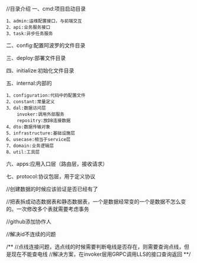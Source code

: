 //目录介绍
一、cmd:项目启动目录

    1、admin:运维配置接口，与前端交互
    2、api:业务服务接口
    3、task:异步任务服务
二、config:配置阿波罗的文件目录

三、deploy:部署文件目录

四、initialize:初始化文件目录

五、internal:内部的

    1、configuration:代码中的配置文件
    2、constant:常量定义
    3、dal:数据访问层
        invoker:调用外部服务
        repositry:放DB连接数据
    4、dto:数据传输对象
    5、infrastructure:基础设施层
    6、usecase:相当于service层
    7、domain:业务逻辑层
    8、util:工具层
六、apps:应用入口层（路由层，接收请求）

七、protocol:协议包层，用于定义协议


//创建数据的时候应该验证是否已经有了

//把表拆成动态数据表和静态数据表，一个是数据经常变的一个是数据不怎么变的。一次修改多个表就需要考虑事务

//github添加协作人

//解决id不连续的问题


/**
//点线连接问题，选点线的时候需要判断电线是否存在，则需要查询点线，但是现在不能查电线
//解决方案，在invoker层用GRPC调用LLS的接口查询返回
**/

